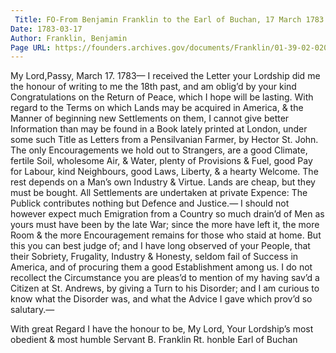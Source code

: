 ```yaml
---
 Title: FO-From Benjamin Franklin to the Earl of Buchan, 17 March 1783
Date: 1783-03-17
Author: Franklin, Benjamin
Page URL: https://founders.archives.gov/documents/Franklin/01-39-02-0200
---
```


My Lord,Passy, March 17. 1783—
I received the Letter your Lordship did me the honour of writing to me the 18th past, and am oblig’d by your kind Congratulations on the Return of Peace, which I hope will be lasting.
With regard to the Terms on which Lands may be acquired in America, & the Manner of beginning new Settlements on them, I cannot give better Information than may be found in a Book lately printed at London, under some such Title as Letters from a Pensilvanian Farmer, by Hector St. John. The only Encouragements we hold out to Strangers, are a good Climate, fertile Soil, wholesome Air, & Water, plenty of Provisions & Fuel, good Pay for Labour, kind Neighbours, good Laws, Liberty, & a hearty Welcome. The rest depends on a Man’s own Industry & Virtue. Lands are cheap, but they must be bought. All Settlements are undertaken at private Expence: The Publick contributes nothing but Defence and Justice.— I should not however expect much Emigration from a Country so much drain’d of Men as yours must have been by the late War; since the more have left it, the more Room & the more Encouragement remains for those who staid at home. But this you can best judge of; and I have long observed of your People, that their Sobriety, Frugality, Industry & Honesty, seldom fail of Success in America, and of procuring them a good Establishment among us.
I do not recollect the Circumstance you are pleas’d to mention of my having sav’d a Citizen at St. Andrews, by giving a Turn to his Disorder; and I am curious to know what the Disorder was, and what the Advice I gave which prov’d so salutary.—

With great Regard I have the honour to be, My Lord, Your Lordship’s most obedient & most humble Servant
B. Franklin
Rt. honble Earl of Buchan

